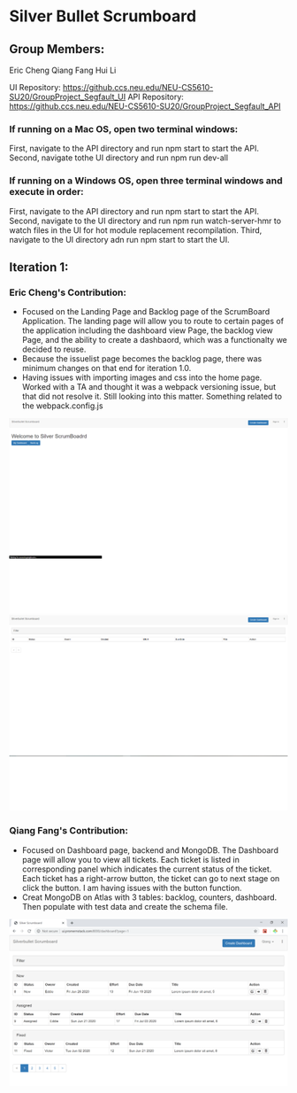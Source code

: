 # Silver Bullet Scrumboard 
## Group Members:
Eric Cheng
Qiang Fang
Hui Li

UI Repository: https://github.ccs.neu.edu/NEU-CS5610-SU20/GroupProject_Segfault_UI
API Repository: https://github.ccs.neu.edu/NEU-CS5610-SU20/GroupProject_Segfault_API

### If running on a Mac OS, open two terminal windows:
First, navigate to the API directory and run npm start to start the API.
Second, navigate tothe UI directory and run npm run dev-all
### If running on a Windows OS, open three terminal windows and execute in order:
First, navigate to the API directory and run npm start to start the API.
Second, navigate to the UI directory and run npm run watch-server-hmr to watch files in the UI for hot module replacement recompilation.
Third, navigate to the UI directory adn run npm start to start the UI.

## Iteration 1:
### Eric Cheng's Contribution: 
- Focused on the Landing Page and Backlog page of the ScrumBoard Application. The landing page will allow you to route to certain pages of the application including the dashboard view Page, the backlog view Page, and the ability to create a dashbaord, which was a functionalty we decided to reuse. 
- Because the issuelist page becomes the backlog page, there was minimum changes on that end for iteration 1.0. 
- Having issues with importing images and css into the home page. Worked with a TA and thought it was a webpack versioning issue, but that did not resolve it. Still looking into this matter. Something related to the webpack.config.js


![Home](/images/Home.png)
![Backlog](/images/BackLog.png)


### Qiang Fang's Contribution: 
- Focused on Dashboard page, backend and MongoDB. The Dashboard page will allow you to view all tickets. Each ticket is listed in corresponding panel which indicates the current status of the ticket. Each ticket has a right-arrow button, the ticket can go to next stage on click the button. I am having issues with the button function.
- Creat MongoDB on Atlas with 3 tables: backlog, counters, dashboard. Then populate with test data and create the schema file.

![Dashboard](/images/Dashboard.png)

